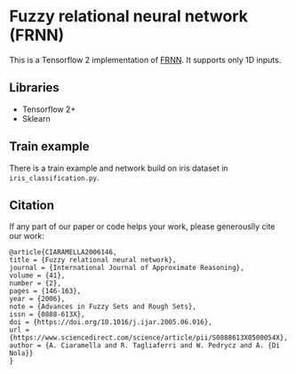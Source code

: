 # Fuzzy relational neural network (FRNN)

This is a Tensorflow 2 implementation of [FRNN](https://www.sciencedirect.com/science/article/pii/S0888613X0500054X). It supports only 1D inputs.

## Libraries

- Tensorflow 2+
- Sklearn


## Train example

There is a train example and network build on iris dataset in `iris_classification.py`.


## Citation

If any part of our paper or code helps your work, please generouslly cite our work:

```
@article{CIARAMELLA2006146,
title = {Fuzzy relational neural network},
journal = {International Journal of Approximate Reasoning},
volume = {41},
number = {2},
pages = {146-163},
year = {2006},
note = {Advances in Fuzzy Sets and Rough Sets},
issn = {0888-613X},
doi = {https://doi.org/10.1016/j.ijar.2005.06.016},
url = {https://www.sciencedirect.com/science/article/pii/S0888613X0500054X},
author = {A. Ciaramella and R. Tagliaferri and W. Pedrycz and A. {Di Nola}}
} 
```